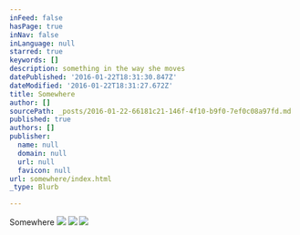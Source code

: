 ```yaml
---
inFeed: false
hasPage: true
inNav: false
inLanguage: null
starred: true
keywords: []
description: something in the way she moves
datePublished: '2016-01-22T18:31:30.847Z'
dateModified: '2016-01-22T18:31:27.672Z'
title: Somewhere
author: []
sourcePath: _posts/2016-01-22-66181c21-146f-4f10-b9f0-7ef0c08a97fd.md
published: true
authors: []
publisher:
  name: null
  domain: null
  url: null
  favicon: null
url: somewhere/index.html
_type: Blurb

---
```

Somewhere
![](https://s3-us-west-2.amazonaws.com/the-grid-img/p/efc32534e2a705812cd008560d3bbc82e836b667.jpg)
![](https://s3-us-west-2.amazonaws.com/the-grid-img/p/06bc501caab67c6ca2e6ee32b208262666529af2.jpg)
![](https://s3-us-west-2.amazonaws.com/the-grid-img/p/1fcc9c23513ec396590cd84fbfdc893a8dbcd68e.jpg)